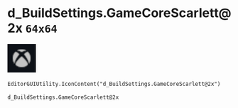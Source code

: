 # d_BuildSettings.GameCoreScarlett@2x `64x64`
<img src="/img/d_BuildSettings.GameCoreScarlett.png" width=64 height=64>

``` CSharp
EditorGUIUtility.IconContent("d_BuildSettings.GameCoreScarlett@2x")
```
```
d_BuildSettings.GameCoreScarlett@2x
```
